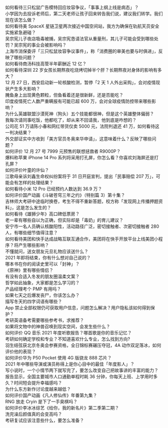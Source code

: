 如何看待三只松鼠广告模特回应妆容争议，「事事上纲上线是病态」？  
小学因为去投诉老师后，第二天老师让孩子回来转告我们说，建议我们转学。我们现在该怎么做？  
如何看待美 SpaceX 星链卫星两次接近中国空间站，我方为确保在轨航天员安全实施紧急避碰？  
吴宗宪儿子夜店吸毒被捕，吴宗宪恳请法官从重量刑，其儿子可能会受到哪些处罚？吴宗宪的事业会被影响吗？  
上海市消保委评「三只松鼠妆容争议事件」，称「消费圈的审美也要与时俱进」，反映了哪些问题？  
如何看待商汤科技高管半年薪酬近 12 亿？  
如何看待深圳 22 岁女孩长期熬夜吃烧烤切掉半个肝？长期熬夜对身体的影响有多大？  
12 月 27 日，西安启动新一轮核酸检测，暂停「2 天 1 人外出采购」，会对疫情现状产生多大影响？  
腌鱼身上出现黄色颗粒，但鱼看着还是很新鲜，还是否能吃？  
印度疫情死亡人数严重瞒报有可能已超  600 万，会对全球疫情防控带来哪些影响？  
为什么英雄联盟沙漠死神（狗头）五个技能都很神，但是这个英雄整体偏弱？  
我每次请同事吃饭，他都吃了，却从来不回请我，他到底是咋想的？  
公司花 51 万请陈小春和网红带货仅卖 5000 元，法院判退还 41 万，如何看待这一判决结果？  
外交部证实中方收到「美方官员冬奥来华申请」，这意味着什么？反映了哪些问题？  
如何评价 12 月 27 号 7999 元预售的联想拯救者 R9000P？  
爆料称苹果 iPhone 14 Pro 系列将采用打孔屏，你怎么看？你喜欢刘海屏还是打孔屏？  
如何评价叶童的许仙？  
江歌母亲诉刘鑫生命权纠纷案将于 31 日开庭宣判，提出「民事赔偿 207 万」，可能会有怎样的处理结果？  
如何看待小米 12 Pro 已经预约人数达到 36.9 万？  
如何评价国产动画《斗破苍穹三年之约》（特别篇 3）第十集？  
吉林师大考研中途临时换卷，考生不得不重新答题，校方称「发现网上传播押题资料」，这是怎么发生的？  
如何看待《雄狮少年》高口碑低票房？  
老一辈有哪些自以为正确，但实际却是「毒奶」的育儿建议？  
安宁市一名人员确认核酸阳性，活动路径广泛，密切接触者、次密切接触者 280 人，有哪些细节值得注意？  
如何看待美团和快手达成战略互联互通合作，美团将在快手开放平台上线美团小程序？将产生哪些影响？  
不懂就问，送女朋友元旦礼物应该送什么？  
2021 年即将结束，你有什么想对自己说的？  
哪本书在你的阅读史里可以「封神」？  
《原神》里有哪些情侣？  
有没有合适入冬发的朋友圈温柔文案？  
哲学如此抽象，大家都是怎么学习的？  
产品经理考个 PMP 有用吗？  
如果七天之后爆发丧尸，你该怎么办？  
描写冬天的四字词语有哪些？  
App 禁止全部权限仍可获取用户信息，问题怎么解决？用户隐私该如何得到保护？  
考研英语备考需要哪些参考书，求推荐？  
如果将文物中的神兽召唤到现实空间，会发生些什么？  
如何评价 QQ 音乐 2021 年度听歌报告？哪首歌是你的音乐记忆？  
考研如何确定学校和专业？不知道喜欢什么专业，怎么找到方向?  
羽生结弦获北京冬奥会参赛资格，全日锦标赛碾压夺冠，4A 动作双足落冰，如何评价他的表现？  
如何评价华为 P50 Pocket 使用 4G 版骁龙 888 芯片？  
2021 年中哪些导演或演员称得上是你心目中的最佳「年度影人」？  
写小说时，一个小情节两下就写完了，要怎么改变自己把故事讲的丰富的能力？  
报告显示，全国主要城市人口通勤单程时耗 36 分钟，你每天上班、上学用时多久？时间短会提升幸福感吗？  
为什么东方新作讨论度越来越低？  
如何评价国产动画《凡人修仙传》年番第九集？  
RNG 放走 Cryin 是下了一手臭棋吗？  
如何评价李冰冰综艺《给你，我的新名片》第二季第二期？  
洗完澡后颜值真的会变高吗？  
考研复试应该注意些什么，要怎么准备？  
